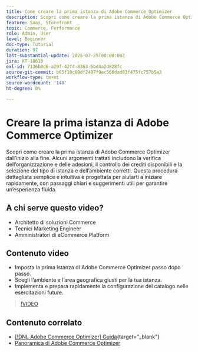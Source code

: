 ```yaml
---
title: Come creare la prima istanza di Adobe Commerce Optimizer
description: Scopri come creare la prima istanza di Adobe Commerce Optimizer con questo tutorial dettagliato.
feature: Saas, Storefront
topic: Commerce, Performance
role: Admin, User
level: Beginner
doc-type: Tutorial
duration: 97
last-substantial-update: 2025-07-25T00:00:00Z
jira: KT-18610
exl-id: 7136b0d6-a29f-42f4-8363-5bd4a2d828fc
source-git-commit: b65f10c09df2487f9ec566dad83f475fc757b5e3
workflow-type: tm+mt
source-wordcount: '148'
ht-degree: 0%

---
```


# Creare la prima istanza di Adobe Commerce Optimizer

Scopri come creare la prima istanza di Adobe Commerce Optimizer dall’inizio alla fine. Alcuni argomenti trattati includono la verifica dell’organizzazione e delle adesioni, il controllo dei crediti disponibili e la selezione del tipo di istanza e dell’ambiente corretti. Questa procedura dettagliata semplice e intuitiva è progettata per aiutarti a iniziare rapidamente, con passaggi chiari e suggerimenti utili per garantire un’esperienza fluida.

## A chi serve questo video?

* Architetto di soluzioni Commerce
* Tecnici Marketing Engineer
* Amministratori di eCommerce Platform

## Contenuto video

* Imposta la prima istanza di Adobe Commerce Optimizer passo dopo passo.
* Scegli l’ambiente e l’area geografica giusti per la tua istanza.
* Implementa e prepara rapidamente la configurazione del catalogo nelle esercitazioni future.

>[!VIDEO](https://video.tv.adobe.com/v/3469877?learn=on&enablevpops)

## Contenuto correlato

* [[!DNL Adobe Commerce Optimizer] Guida](https://experienceleague.adobe.com/it/docs/commerce/optimizer/overview){target="_blank"}
* [Panoramica di Adobe Commerce Optimizer](https://experienceleague.adobe.com/it/docs/commerce-learn/tutorials/adobe-commerce-optimizer/overview)
